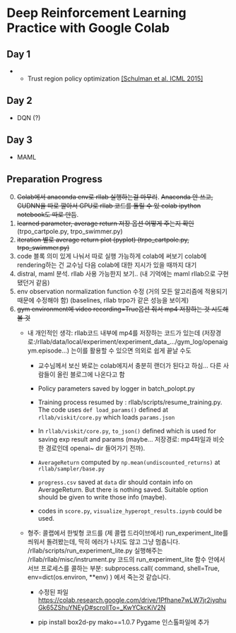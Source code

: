 # Deep Reinforcement Learning Practice with Google Colab

## Day 1
- 
  - Trust region policy optimization [[Schulman et al. ICML 2015]](http://proceedings.mlr.press/v37/schulman15.pdf)
## Day 2
- DQN (?)
## Day 3
- MAML


## Preparation Progress
0. ~~Colab에서 anaconda env로 rllab 실행하는걸 마무리~~. ~~Anaconda 안 쓰고, CUDNN을 따로 깔아서 GPU로 rllab 코드를 돌릴 수 있 colab ipython notebook도 따로 만듬~~.
1. ~~learned parameter, average return 저장 옵션 어떻게 주는지 확인~~ (trpo_cartpole.py, trpo_swimmer.py)
3. ~~iteration  별로 average return plot (pyplot)  (trpo_cartpole.py, trpo_swimmer.py)~~
4. code 블록 의미 있게 나눠서 따로 실행 가능하게 colab에 써보기
colab에 rendering하는 건 교수님 다음 colab에 대한 지시가 있을 때까지 대기
5. distral, maml 분석. rllab 사용 가능한지 보기.. (내 기억에는 maml rllab으로 구현됐던거 같음)
6. env observation normalization function 수정 (거의 모든 알고리즘에 적용되기 때문에 수정해야 함)
(baselines, rllab trpo가 같은 성능을 보이게)
7. ~~gym environment에 video recording=True옵션 줘서 mp4 저장하는 것 시도해볼 것~~
    - 내 개인적인 생각: rllab코드 내부에 mp4를 저장하는 코드가 있는데 (저장경로:/rllab/data/local/experiment/experiment_data_.../gym_log/openaigym.episode...) 는이를 활용할 수 있으면 의외로 쉽게 끝날 수도
        - 교수님께서 보신 봐로는 colab에지서 충분히 랜더가 된다고 하심... 다른 사람들이 올린 블로그에 나온다고 함
        - Policy parameters saved by logger in batch_polopt.py
        - Training process resumed by : rllab/scripts/resume_training.py.  The code uses `def load_params()` defined at `rllab/viskit/core.py` which loads `params.json`
        - In `rllab/viskit/core.py`, `to_json()` defined which is used for saving exp result and params (maybe... 저장경로: mp4파일과 비슷한 경로인데 openai~ dir 들어가기 전까).
        
        - `AverageReturn` computed by `np.mean(undiscounted_returns)` at `rllab/sampler/base.py`
        
        - `progress.csv` saved at `data` dir should contain info on AverageReturn. But there is nothing saved. Suitable option should be given to write those info (maybe).
        
        - codes in `score.py`, `visualize_hyperopt_results.ipynb` could be used.
        
    - 형주: 콜랩에서 한빛형 코드를 (제 콜랩 드라이브에서) run_experiment_lite를 씌워서 돌려봤는데, 딱히 에러가 나지도 않고 그냥 멈춥니다. 
    /rllab/scripts/run_experiment_lite.py 실행해주는
    /rllab/rllab/misc/instrument.py 코드의
    run_experiment_lite 함수 안에서
    서브 프로세스를 콜하는 부분:
    subprocess.call(
       command, shell=True, env=dict(os.environ, **env)
    )
    에서 죽는것 같습니다.
        - 수정된 파일 https://colab.research.google.com/drive/1Pfhane7wLW7jr2jyqhuGk65ZShuYNEyD#scrollTo=_KwYCkcKiV2N
    
        -  pip install box2d-py mako==1.0.7 Pygame  인스톨파일에 추가
    
    
    
    